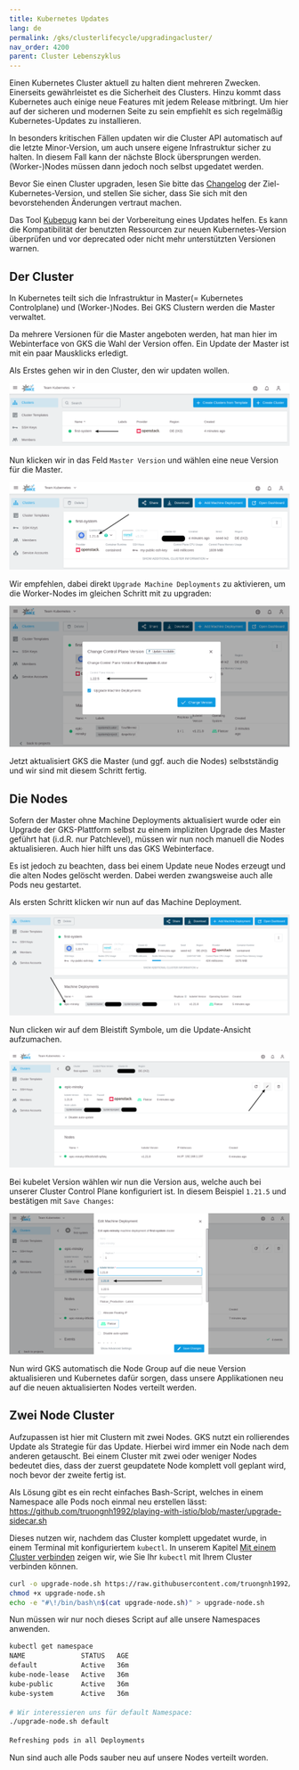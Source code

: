 ```yaml
---
title: Kubernetes Updates
lang: de
permalink: /gks/clusterlifecycle/upgradingacluster/
nav_order: 4200
parent: Cluster Lebenszyklus
---
```

<!-- LTeX:  language=de-DE -->

Einen Kubernetes Cluster aktuell zu halten dient mehreren Zwecken.
Einerseits gewährleistet es die Sicherheit des Clusters. Hinzu
kommt dass Kubernetes auch einige neue Features mit jedem Release mitbringt.
Um hier auf der sicheren und modernen Seite zu sein empfiehlt
es sich regelmäßig Kubernetes-Updates zu installieren.

In besonders kritischen Fällen updaten wir die Cluster API
automatisch auf die letzte Minor-Version, um auch unsere eigene
Infrastruktur sicher zu halten. In diesem Fall kann der nächste
Block übersprungen werden. (Worker-)Nodes müssen dann jedoch noch
selbst upgedatet werden.

Bevor Sie einen Cluster upgraden, lesen Sie bitte das [Changelog](/gks/about/) der Ziel-Kubernetes-Version,
und stellen Sie sicher, dass Sie sich mit den bevorstehenden Änderungen vertraut machen.

Das Tool [Kubepug](https://github.com/rikatz/kubepug) kann bei der Vorbereitung eines Updates helfen.
Es kann die Kompatibilität der benutzten Ressourcen zur neuen Kubernetes-Version überprüfen und vor deprecated oder nicht mehr unterstützten Versionen warnen.

## Der Cluster

In Kubernetes teilt sich die Infrastruktur in Master(= Kubernetes Controlplane) und (Worker-)Nodes.
Bei GKS Clustern werden die Master verwaltet.

Da mehrere Versionen für die Master angeboten werden, hat man
hier im Webinterface von GKS die Wahl der Version offen. Ein
Update der Master ist mit ein paar Mausklicks erledigt.

Als Erstes gehen wir in den Cluster, den wir updaten wollen.

![Step 1](update_1.png)

Nun klicken wir in das Feld `Master Version` und wählen eine
neue Version für die Master.

![Step 2](update_2a.png)

Wir empfehlen, dabei direkt `Upgrade Machine Deployments` zu aktivieren, um die Worker-Nodes im gleichen Schritt mit zu upgraden:

![Step 2](update_2b.png)

Jetzt aktualisiert GKS die Master (und ggf. auch die Nodes) selbstständig und wir sind mit
diesem Schritt fertig.

## Die Nodes

Sofern der Master ohne Machine Deployments aktualisiert wurde oder ein Upgrade der GKS-Plattform selbst zu einem impliziten Upgrade des Master geführt hat (i.d.R. nur Patchlevel), müssen wir nun noch manuell die Nodes aktualisieren. Auch hier hilft uns das GKS Webinterface.

Es ist jedoch zu beachten, dass bei einem Update neue Nodes erzeugt
und die alten Nodes gelöscht werden. Dabei werden zwangsweise auch
alle Pods neu gestartet.

Als ersten Schritt klicken wir nun auf das Machine Deployment.

![Step 3](update_3.png)

Nun clicken wir auf dem Bleistift Symbole, um die Update-Ansicht
aufzumachen.

![Step 4](update_4.png)

Bei kubelet Version wählen wir nun die Version aus, welche auch bei
unserer Cluster Control Plane konfiguriert ist. In diesem Beispiel
`1.21.5` und bestätigen mit `Save Changes`:

![Step 5](update_5.png)

Nun wird GKS automatisch die Node Group auf die neue Version
aktualisieren und Kubernetes dafür sorgen, dass unsere Applikationen
neu auf die neuen aktualisierten Nodes verteilt werden.

## Zwei Node Cluster

Aufzupassen ist hier mit Clustern mit zwei Nodes. GKS nutzt ein
rollierendes Update als Strategie für das Update. Hierbei wird immer
ein Node nach dem anderen getauscht. Bei einem Cluster mit zwei oder
weniger Nodes bedeutet dies, dass der zuerst geupdatete Node komplett
voll geplant wird, noch bevor der zweite fertig ist.

Als Lösung gibt es ein recht einfaches Bash-Script, welches in einem
Namespace alle Pods noch einmal neu erstellen lässt:
<https://github.com/truongnh1992/playing-with-istio/blob/master/upgrade-sidecar.sh>
<!-- the above is a REALLY bad idea as we are linking to contents that can be changed at any time without us noticing ... we need to FIX this -->

Dieses nutzen wir, nachdem das Cluster komplett upgedatet wurde, in einem Terminal mit konfiguriertem `kubectl`. In unserem Kapitel [Mit einem Cluster verbinden](/gks/accessmanagement/connectingtoacluster/) zeigen wir, wie Sie Ihr `kubectl` mit Ihrem Cluster verbinden können.

```bash
curl -o upgrade-node.sh https://raw.githubusercontent.com/truongnh1992/playing-with-istio/master/upgrade-sidecar.sh
chmod +x upgrade-node.sh
echo -e "#\!/bin/bash\n$(cat upgrade-node.sh)" > upgrade-node.sh
```

Nun müssen wir nur noch dieses Script auf alle unsere Namespaces anwenden.

```bash
kubectl get namespace
NAME              STATUS   AGE
default           Active   36m
kube-node-lease   Active   36m
kube-public       Active   36m
kube-system       Active   36m

# Wir interessieren uns für default Namespace:
./upgrade-node.sh default

Refreshing pods in all Deployments
```

Nun sind auch alle Pods sauber neu auf unsere Nodes verteilt worden.
